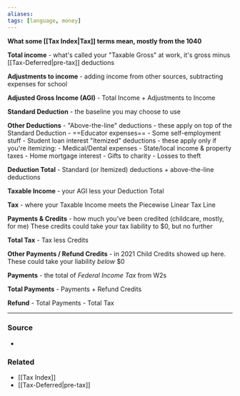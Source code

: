 ```yaml
---
aliases: 
tags: [language, money]
---
```

**What some [[Tax Index|Tax]] terms mean, mostly from the 1040**

**Total income** - what's called your "Taxable Gross" at work, it's gross minus [[Tax-Deferred|pre-tax]] deductions

**Adjustments to income** - adding income from other sources, subtracting expenses for school

**Adjusted Gross Income (AGI)** - Total Income + Adjustments to Income

**Standard Deduction** - the baseline you may choose to use

**Other Deductions** - 
	"Above-the-line" deductions - these apply on top of the Standard Deduction
		- ==Educator expenses==
		- Some self-employment stuff
		- Student loan interest
	"Itemized" deductions - these apply only if you're itemizing:
		- Medical/Dental expenses
		- State/local income & property taxes
		- Home mortgage interest
		- Gifts to charity
		- Losses to theft

**Deduction Total** - Standard (or Itemized) deductions + above-the-line deductions

**Taxable Income** - your AGI less your Deduction Total

**Tax** - where your Taxable Income meets the Piecewise Linear Tax Line

**Payments & Credits** - how much you've been credited (childcare, mostly, for me)
	These credits could take your tax liability to $0, but no further
	
**Total Tax** - Tax less Credits

**Other Payments / Refund Credits** - in 2021 Child Credits showed up here.
	These could take your liability *below* $0
	
**Payments** - the total of *Federal Income Tax* from W2s

**Total Payments** - Payments + Refund Credits

**Refund** - Total Payments - Total Tax

---
### Source
- 

### Related
- [[Tax Index]]
- [[Tax-Deferred|pre-tax]]